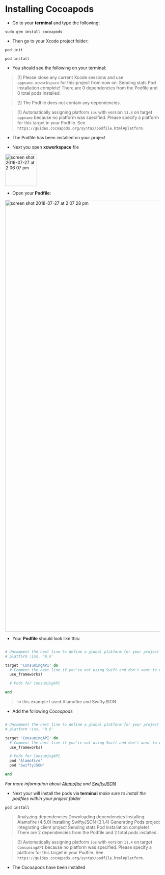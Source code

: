 # Installing Cocoapods

- Go to your **terminal** and type the following:

```
sudo gem install cocoapods
```
- Then go to your Xcode project folder:

```
pod init

pod install
```
- You should see the following on your terminal:

> [!] Please close any current Xcode sessions and use `appname.xcworkspace` for this project from now on.
Sending stats
Pod installation complete! There are 0 dependencies from the Podfile and 0 total pods installed.

> [!] The Podfile does not contain any dependencies.

> [!] Automatically assigning platform `ios` with version `11.4` on target `appname` because no platform was specified. Please specify a platform for this target in your Podfile. See `https://guides.cocoapods.org/syntax/podfile.html#platform`.

- The Podfile has been installed on your project

- Next you open **xcworkspace** file  

<img width="104" alt="screen shot 2018-07-27 at 2 06 07 pm" src="https://user-images.githubusercontent.com/11635523/43342006-e90a41c6-91a6-11e8-84e5-c9731cd044cc.png">

- Open your **Podfile**:

<img width="1399" alt="screen shot 2018-07-27 at 2 07 28 pm" src="https://user-images.githubusercontent.com/11635523/43342044-0467f1e8-91a7-11e8-816c-101df8168265.png">



- Your **Podfile** should look like this:

```ruby

# Uncomment the next line to define a global platform for your project
# platform :ios, '9.0'

target 'ConsumingAPI' do
  # Comment the next line if you're not using Swift and don't want to use dynamic frameworks
  use_frameworks!

  # Pods for ConsumingAPI

end

```

> In this example I used Alamofire and SwiftyJSON

- Add the following *Cocoapods*

```ruby

# Uncomment the next line to define a global platform for your project
# platform :ios, '9.0'

target 'ConsumingAPI' do
  # Comment the next line if you're not using Swift and don't want to use dynamic frameworks
  use_frameworks!

  # Pods for ConsumingAPI
  pod 'Alamofire'
  pod 'SwiftyJSON'

end

```

*For more information about [Alamofire](https://github.com/Alamofire/Alamofire) and [SwiftyJSON](https://github.com/SwiftyJSON/SwiftyJSON)*

- Next your will install the pods via **terminal**  *make sure to install the podfiles within your project folder*

```
pod install
```
> Analyzing dependencies
Downloading dependencies
Installing Alamofire (4.5.0)
Installing SwiftyJSON (3.1.4)
Generating Pods project
Integrating client project
Sending stats
Pod installation complete! There are 2 dependencies from the Podfile and 2 total pods installed.

> [!] Automatically assigning platform `ios` with version `11.4` on target `ConsumingAPI` because no platform was specified. Please specify a platform for this target in your Podfile. See `https://guides.cocoapods.org/syntax/podfile.html#platform`.

- The Cocoapods have been installed
